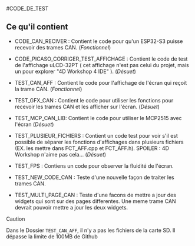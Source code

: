 #CODE_DE_TEST

## Ce qu'il contient

* CODE_CAN_RECIVER : Contient le code pour qu'un ESP32-S3 puisse recevoir des trames CAN.  (*Fonctionnel*)

* CODE_PICASO_CORRIGER_TEST_AFFICHAGE : Contient le code de test de l'affichage uLCD-32PT ( cet affichage n'est pas celui du projet, mais un pour explorer "4D Workshop 4 IDE" ). (*Désuet*)

* TEST_CAN_AFF : Contient le code pour l'affichage de l'écran qui reçoit la trame CAN. (*Fonctionnel*) 

* TEST_GFX_CAN : Contient le code pour utiliser les fonctions pour recevoir les trames CAN et les afficher sur l'écran. (*Désuet*)

* TEST_MCP_CAN_LIB: Contient le code pour utiliser le MCP2515 avec l'écran (*Désuet*) 
  
* TEST_PLUSIEUR_FICHIERS : Contient un code test pour voir s'il est possible de séparer les fonctions d'affichages dans plusieurs fichiers (EX. les mettre dans FCT_AFF.cpp et FCT_AFF.h). SPOILER : 4D Workshop n'aime pas cela... (*Désuet*)

* TEST_FPS : Contiens un code pour observer la fluidité de l'écran.

* TEST_NEW_CODE_CAN : Teste d'une nouvelle façon de traiter les trames CAN.

* TEST_MULTI_PAGE_CAN : Teste d'une facons de mettre a jour des widgets qui sont sur des pages differentes. Une meme trame CAN devrait pouvoir mettre a jour les deux widgets.

> [!CAUTION]
> Dans le Dossier `TEST_CAN_AFF`, il n'y a pas les fichiers de la carte SD. Il dépasse la limite de 100MB de Github
> 
